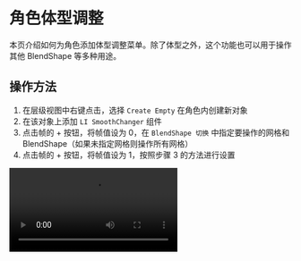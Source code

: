 # 角色体型调整

本页介绍如何为角色添加体型调整菜单。除了体型之外，这个功能也可以用于操作其他 BlendShape 等多种用途。

## 操作方法

1. 在层级视图中右键点击，选择 `Create Empty` 在角色内创建新对象
2. 在该对象上添加 `LI SmoothChanger` 组件
3. 点击帧的 + 按钮，将帧值设为 0，在 `BlendShape 切换` 中指定要操作的网格和 BlendShape（如果未指定网格则操作所有网格）
4. 点击帧的 + 按钮，将帧值设为 1，按照步骤 3 的方法进行设置

<video controls="controls" src="/images/ja/tutorial/morph.webm" /> 